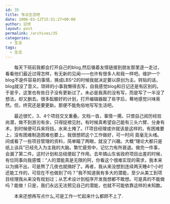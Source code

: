 ```yaml
---
id: 35
title: 写点生活吧
date: 2006-03-12T15:51:27+00:00
author: 愆伏
layout: post
permalink: /archives/35
categories:
  - 生活
tags:
  - 生活
---
```

　　每天下班前我都会打开自己的blog,然后循着友情链接到朋友那里逐一走过，看看他们最近过得怎样，有无新的见闻——也许有很多人和我一样吧。维护一个blog不是件容易的事情，换成LBS^2的时候我就决定要以原创为主。转贴的话，blog就没了意义。琐碎的小事我懒得去写，自我感觉blog和日记还是有区别的。于是乎，这里也有些日子没有更新过了。未必是我真的没有写，而是写了一半没了想法，却又删去。很多酝酿好的计划，打开编辑器敲了些字后，蓦地感觉兴味索然。但，终究还是要更新。那便不能免俗地写写生活吧。
  
　　最近很忙，3、4个项目交叉重叠。文档一沓，事情一摞。只恨自己阅历经验尚潜，做不到游刃有余，只得捉襟见肘。有时候真希望自己能有三头六臂、分身有术，到时候便可兵来将挡，水来土掩了。IT项目经理或许就该是这样的，有困难要上，没有困难制造困难也要上。我很想把这个工作做好，可一时间 竟毫无头绪。间或看了一些项<!--more-->目管理的资料，简单瞄了两眼，就没了兴趣。大概“理论大都只是纸上谈兵”已经先入为主我的大脑。繁忙疲劳中，记忆力有所衰退。做完一件事，会漏了第二件。这时计划和总结便起了作用。去年搞山东省政府项目出差的时候，有位同事向我感慨：“人的潜能真是无限的阿，你看这个很难实现的需求，我本来以为搞不出，可是熬了几夜也就搞好了。再者，我从来没想到连续两天睡4个小时还能工作的，可现在不也做到了吗？”我不知道我有多大的潜能，至少从美工到项目经理我从来没有规划过；从艺术设计到程序开发我想都不敢想。可是真的不能做吗？能做！只是，我们永远无法预见自己的潜能，也就不可能依靠这样的未知数。


  
　　本来还想再写点什么,可是工作一忙起来什么都顾不上了.